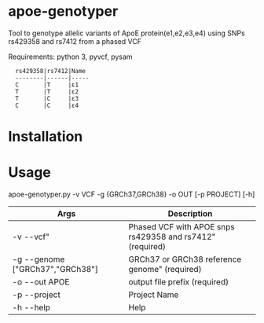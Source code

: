 # apoe-genotyper
Tool to genotype allelic variants of ApoE protein(e1,e2,e3,e4) using SNPs rs429358 and rs7412 from a phased VCF

Requirements: 
      python 3, 
      pyvcf,
      pysam 
      
      
      rs429358|rs7412|Name
      --------|------|-----
      C       |T     |ε1
      T       |T     |ε2
      T       |C     |ε3
      C       |C     |ε4

# Installation

# Usage

apoe-genotyper.py  -v VCF -g {GRCh37,GRCh38} -o OUT [-p PROJECT] [-h]

Args                              |Description
----------------------------------|---------------------------------------------------------
-v   --vcf"                       |Phased VCF with APOE snps rs429358 and rs7412" (required)
-g   --genome ["GRCh37","GRCh38"] |GRCh37 or GRCh38 reference genome" (required) 
-o   --out APOE                   |output file prefix (required)
-p   --project                    |Project Name 
-h  --help                        |Help

